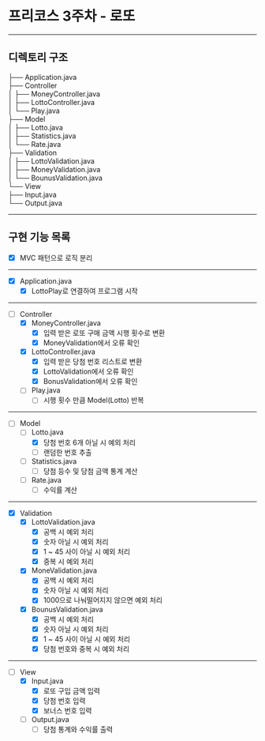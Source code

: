 # 프리코스 3주차 - 로또
---
## 디렉토리 구조
├── Application.java <br> 
├── Controller <br>
│    ├── MoneyController.java <br>
│    ├── LottoController.java <br>
│    └── Play.java <br>
├── Model <br>
│    ├── Lotto.java <br>
│    ├── Statistics.java <br>
│    └── Rate.java <br>
├── Validation <br>
│    ├── LottoValidation.java <br>
│    ├── MoneyValidation.java <br>
│    └── BounusValidation.java <br>
└── View <br>
     ├── Input.java <br>
     └── Output.java <br>
     
---
## 구현 기능 목록
- [X] MVC 패턴으로 로직 분리 <br>
---
- [X] Application.java <br>
  - [X] LottoPlay로 연결하여 프로그램 시작 <br>
---
- [ ] Controller <br>
  - [X] MoneyController.java <br>
    - [X] 입력 받은 로또 구매 금액 시행 횟수로 변환 <br>
    - [X] MoneyValidation에서 오류 확인 <br>
  - [X] LottoController.java <br>
    - [X] 입력 받은 당첨 번호 리스트로 변환 <br>
    - [X] LottoValidation에서 오류 확인 <br>
    - [X] BonusValidation에서 오류 확인 <br>
  - [ ] Play.java <br>
    - [ ] 시행 횟수 만큼 Model(Lotto) 반복 <br>
---
- [ ] Model <br>
  - [ ] Lotto.java <br>
    - [X] 당첨 번호 6개 아닐 시 예외 처리 <br>
    - [ ] 랜덤한 번호 추출 <br>
  - [ ] Statistics.java <br>
    - [ ] 당첨 등수 및 당첨 금액 통계 계산 <br>
  - [ ] Rate.java <br>
    - [ ] 수익률 계산 <br>
---
- [X] Validation <br>
  - [X] LottoValidation.java <br>
    - [X] 공백 시 예외 처리 <br>
    - [X] 숫자 아닐 시 예외 처리 <br>
    - [X] 1 ~ 45 사이 아닐 시 예외 처리 <br>
    - [X] 중복 시 예외 처리 <br>
  - [X] MoneValidation.java <br>
    - [X] 공백 시 예외 처리 <br>
    - [X] 숫자 아닐 시 예외 처리 <br>
    - [X] 1000으로 나눠떨어지지 않으면 예외 처리 <br>
  - [X] BounusValidation.java <br>
    - [X] 공백 시 예외 처리 <br>
    - [X] 숫자 아닐 시 예외 처리 <br>
    - [X] 1 ~ 45 사이 아닐 시 예외 처리 <br>
    - [X] 당첨 번호와 중복 시 예외 처리 <br>
---
- [ ] View <br>
  - [X] Input.java <br>
    - [X] 로또 구입 금액 입력 <br>
    - [X] 당첨 번호 입력 <br>
    - [X] 보너스 번호 입력 <br>
  - [ ] Output.java <br>
    - [ ] 당첨 통계와 수익률 출력 <br>
